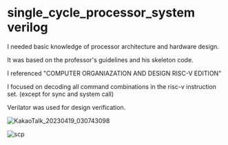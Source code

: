 # single_cycle_processor_system verilog



I needed basic knowledge of processor architecture and hardware design.

It was based on the professor's guidelines and his skeleton code.

I referenced "COMPUTER ORGANIAZATION AND DESIGN RISC-V EDITION"

I focused on decoding all command combinations in the risc-v instruction set. (except for sync and system call)

Verilator was used for design verification.

![KakaoTalk_20230419_030743098](https://user-images.githubusercontent.com/76850241/232865800-d0427df3-c478-4a5d-b2fb-5e898b0c45cc.png)



![scp](https://user-images.githubusercontent.com/76850241/232861041-722df8a0-64ed-431e-aafd-448332b5bc41.png)


